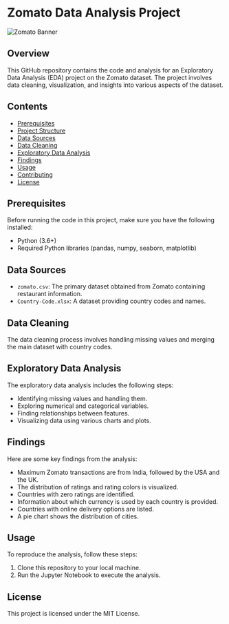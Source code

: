# Zomato Data Analysis Project

![Zomato Banner]([images/zomato-banner.jpeg](https://www.google.com/url?sa=i&url=https%3A%2F%2Fwww.behance.net%2Fsearch%2Fprojects%3Fsearch%3DZOMATO%2BAD%2BCAMPAIGN&psig=AOvVaw0Dbwz9ASjVrJHFChL2aIAB&ust=1695835740601000&source=images&cd=vfe&opi=89978449&ved=0CBAQjRxqFwoTCMDdtsrmyIEDFQAAAAAdAAAAABAI))

## Overview

This GitHub repository contains the code and analysis for an Exploratory Data Analysis (EDA) project on the Zomato dataset. The project involves data cleaning, visualization, and insights into various aspects of the dataset.

## Contents

- [Prerequisites](#prerequisites)
- [Project Structure](#project-structure)
- [Data Sources](#data-sources)
- [Data Cleaning](#data-cleaning)
- [Exploratory Data Analysis](#exploratory-data-analysis)
- [Findings](#findings)
- [Usage](#usage)
- [Contributing](#contributing)
- [License](#license)

## Prerequisites

Before running the code in this project, make sure you have the following installed:

- Python (3.6+)
- Required Python libraries (pandas, numpy, seaborn, matplotlib)


## Data Sources

- `zomato.csv`: The primary dataset obtained from Zomato containing restaurant information.
- `Country-Code.xlsx`: A dataset providing country codes and names.

## Data Cleaning

The data cleaning process involves handling missing values and merging the main dataset with country codes.

## Exploratory Data Analysis

The exploratory data analysis includes the following steps:

- Identifying missing values and handling them.
- Exploring numerical and categorical variables.
- Finding relationships between features.
- Visualizing data using various charts and plots.

## Findings

Here are some key findings from the analysis:

- Maximum Zomato transactions are from India, followed by the USA and the UK.
- The distribution of ratings and rating colors is visualized.
- Countries with zero ratings are identified.
- Information about which currency is used by each country is provided.
- Countries with online delivery options are listed.
- A pie chart shows the distribution of cities.

## Usage

To reproduce the analysis, follow these steps:

1. Clone this repository to your local machine.
2. Run the Jupyter Notebook to execute the analysis.

## License

This project is licensed under the MIT License. 



